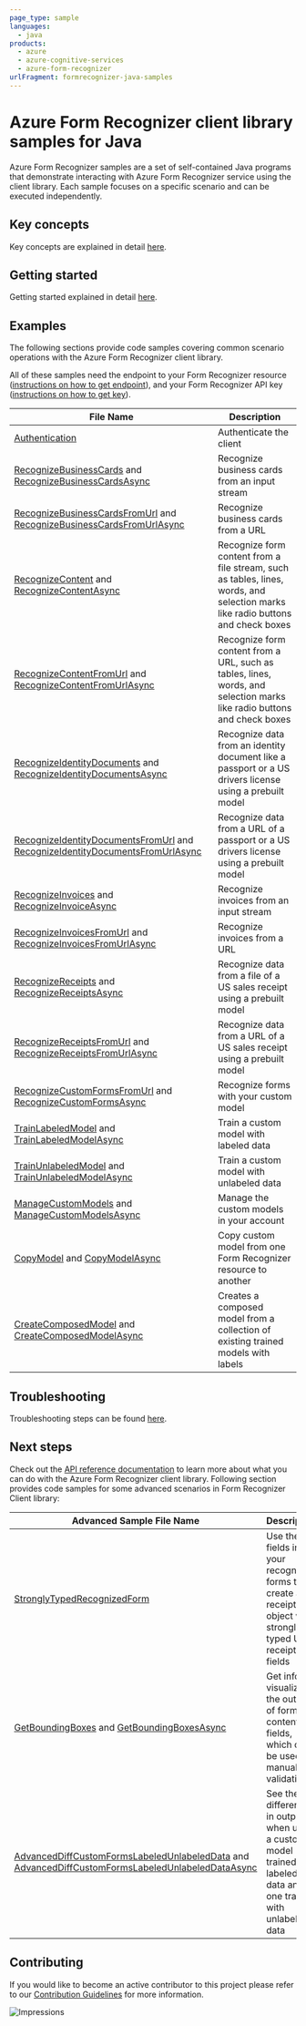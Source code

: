 ```yaml
---
page_type: sample
languages:
  - java
products:
  - azure
  - azure-cognitive-services
  - azure-form-recognizer
urlFragment: formrecognizer-java-samples
---
```


# Azure Form Recognizer client library samples for Java

Azure Form Recognizer samples are a set of self-contained Java programs that demonstrate interacting with Azure Form Recognizer service
using the client library. Each sample focuses on a specific scenario and can be executed independently. 

## Key concepts
Key concepts are explained in detail [here][SDK_README_KEY_CONCEPTS].

## Getting started
Getting started explained in detail [here][SDK_README_GETTING_STARTED].

## Examples
The following sections provide code samples covering common scenario operations with the Azure Form Recognizer client library.

All of these samples need the endpoint to your Form Recognizer resource ([instructions on how to get endpoint][get-endpoint-instructions]), and your Form Recognizer API key ([instructions on how to get key][get-key-instructions]).

|**File Name**|**Description**|
|----------------|-------------|
|[Authentication][authentication_sample]|Authenticate the client|
|[RecognizeBusinessCards][recognize_business_cards] and [RecognizeBusinessCardsAsync][recognize_business_cards_async]|Recognize business cards from an input stream|
|[RecognizeBusinessCardsFromUrl][recognize_business_cards_from_url] and [RecognizeBusinessCardsFromUrlAsync][recognize_business_cards_from_url_async]|Recognize business cards from a URL|
|[RecognizeContent][recognize_content] and [RecognizeContentAsync][recognize_content_async]|Recognize form content from a file stream, such as tables, lines, words, and selection marks like radio buttons and check boxes|
|[RecognizeContentFromUrl][recognize_content_from_url] and [RecognizeContentFromUrlAsync][recognize_content_from_url_async]|Recognize form content from a URL, such as tables, lines, words, and selection marks like radio buttons and check boxes|
|[RecognizeIdentityDocuments][recognize_id_documents] and [RecognizeIdentityDocumentsAsync][recognize_id_documents_async]|Recognize data from an identity document like a passport or a US drivers license using a prebuilt model|
|[RecognizeIdentityDocumentsFromUrl][recognize_id_documents_from_url] and [RecognizeIdentityDocumentsFromUrlAsync][recognize_id_documents_from_url_async]|Recognize data from a URL of a passport or a US drivers license using a prebuilt model|
|[RecognizeInvoices][recognize_invoices] and [RecognizeInvoiceAsync][recognize_invoices_async]|Recognize invoices from an input stream|
|[RecognizeInvoicesFromUrl][recognize_invoices_from_url] and [RecognizeInvoicesFromUrlAsync][recognize_invoices_from_url_async]|Recognize invoices from a URL|
|[RecognizeReceipts][recognize_receipts] and [RecognizeReceiptsAsync][recognize_receipts_async]|Recognize data from a file of a US sales receipt using a prebuilt model|
|[RecognizeReceiptsFromUrl][recognize_receipts_from_url] and [RecognizeReceiptsFromUrlAsync][recognize_receipts_from_url_async]|Recognize data from a URL of a US sales receipt using a prebuilt model|
|[RecognizeCustomFormsFromUrl][recognize_custom_forms] and [RecognizeCustomFormsAsync][recognize_custom_forms_async]|Recognize forms with your custom model|
|[TrainLabeledModel][train_labeled_model] and [TrainLabeledModelAsync][train_labeled_model_async]|Train a custom model with labeled data|
|[TrainUnlabeledModel][train_unlabeled_model] and [TrainUnlabeledModelAsync][train_unlabeled_model_async]|Train a custom model with unlabeled data|
|[ManageCustomModels][manage_custom_models] and [ManageCustomModelsAsync][manage_custom_models_async]|Manage the custom models in your account|
|[CopyModel][copy_model] and [CopyModelAsync][copy_model_async]|Copy custom model from one Form Recognizer resource to another|
|[CreateComposedModel][create_composed_model] and [CreateComposedModelAsync][create_composed_model_async]|Creates a composed model from a collection of existing trained models with labels|

## Troubleshooting
Troubleshooting steps can be found [here][SDK_README_TROUBLESHOOTING].

## Next steps
Check out the [API reference documentation][java_fr_ref_docs] to learn more about
what you can do with the Azure Form Recognizer client library.
Following section provides code samples for some advanced scenarios in Form Recognizer Client library:

|**Advanced Sample File Name**|**Description**|
|----------------|-------------|
|[StronglyTypedRecognizedForm][strongly_typed_sample]|Use the fields in your recognized forms to create a receipt object with strongly-typed US receipt fields|
|[GetBoundingBoxes][get_bounding_boxes] and [GetBoundingBoxesAsync][get_bounding_boxes_async]|Get info to visualize the outlines of form content and fields, which can be used for manual validation|
|[AdvancedDiffCustomFormsLabeledUnlabeledData][differentiate_custom_forms_with_labeled_and_unlabeled_models] and [AdvancedDiffCustomFormsLabeledUnlabeledDataAsync][differentiate_custom_forms_with_labeled_and_unlabeled_models_async]|See the differences in output when using a custom model trained with labeled data and one trained with unlabeled data|

## Contributing
If you would like to become an active contributor to this project please refer to our [Contribution
Guidelines][SDK_README_CONTRIBUTING] for more information.

<!-- LINKS -->
[SDK_README_CONTRIBUTING]: https://github.com/Azure/azure-sdk-for-java/blob/master/sdk/formrecognizer/azure-ai-formrecognizer/README.md#contributing
[SDK_README_GETTING_STARTED]: https://github.com/Azure/azure-sdk-for-java/blob/master/sdk/formrecognizer/azure-ai-formrecognizer/README.md#getting-started
[SDK_README_TROUBLESHOOTING]: https://github.com/Azure/azure-sdk-for-java/blob/master/sdk/formrecognizer/azure-ai-formrecognizer/README.md#troubleshooting
[SDK_README_KEY_CONCEPTS]: https://github.com/Azure/azure-sdk-for-java/blob/master/sdk/formrecognizer/azure-ai-formrecognizer/README.md#key-concepts
[SDK_README_DEPENDENCY]: ../../README.md#include-the-package
[SDK_README_NEXT_STEPS]: ../../README.md#next-steps
[java_fr_ref_docs]: https://aka.ms/azsdk-java-formrecognizer-ref-docs

[create_composed_model]: https://github.com/Azure/azure-sdk-for-java/blob/master/sdk/formrecognizer/azure-ai-formrecognizer/src/samples/java/com/azure/ai/formrecognizer/CreateComposedModel.java
[create_composed_model_async]: https://github.com/Azure/azure-sdk-for-java/blob/master/sdk/formrecognizer/azure-ai-formrecognizer/src/samples/java/com/azure/ai/formrecognizer/CreateComposedModelAsync.java
[authentication_sample]: https://github.com/Azure/azure-sdk-for-java/blob/master/sdk/formrecognizer/azure-ai-formrecognizer/src/samples/java/com/azure/ai/formrecognizer/Authentication.java
[differentiate_custom_forms_with_labeled_and_unlabeled_models]: https://github.com/Azure/azure-sdk-for-java/blob/master/sdk/formrecognizer/azure-ai-formrecognizer/src/samples/java/com/azure/ai/formrecognizer/AdvancedDiffLabeledUnlabeledData.java
[differentiate_custom_forms_with_labeled_and_unlabeled_models_async]: https://github.com/Azure/azure-sdk-for-java/blob/master/sdk/formrecognizer/azure-ai-formrecognizer/src/samples/java/com/azure/ai/formrecognizer/AdvancedDiffLabeledUnlabeledDataAsync.java
[get_bounding_boxes]: https://github.com/Azure/azure-sdk-for-java/blob/master/sdk/formrecognizer/azure-ai-formrecognizer/src/samples/java/com/azure/ai/formrecognizer/GetBoundingBoxes.java
[get_bounding_boxes_async]: https://github.com/Azure/azure-sdk-for-java/blob/master/sdk/formrecognizer/azure-ai-formrecognizer/src/samples/java/com/azure/ai/formrecognizer/GetBoundingBoxesAsync.java
[get-endpoint-instructions]: https://github.com/Azure/azure-sdk-for-java/tree/master/sdk/formrecognizer/azure-ai-formrecognizer#create-a-form-recognizer-resource
[get-key-instructions]: https://github.com/Azure/azure-sdk-for-java/tree/master/sdk/formrecognizer/azure-ai-formrecognizer#create-a-form-recognizer-client-using-azurekeycredential
[manage_custom_models]: https://github.com/Azure/azure-sdk-for-java/blob/master/sdk/formrecognizer/azure-ai-formrecognizer/src/samples/java/com/azure/ai/formrecognizer/ManageCustomModels.java
[manage_custom_models_async]: https://github.com/Azure/azure-sdk-for-java/blob/master/sdk/formrecognizer/azure-ai-formrecognizer/src/samples/java/com/azure/ai/formrecognizer/ManageCustomModelsAsync.java
[recognize_business_cards]:https://github.com/Azure/azure-sdk-for-java/blob/master/sdk/formrecognizer/azure-ai-formrecognizer/src/samples/java/com/azure/ai/formrecognizer/RecognizeBusinessCard.java
[recognize_business_cards_async]:https://github.com/Azure/azure-sdk-for-java/blob/master/sdk/formrecognizer/azure-ai-formrecognizer/src/samples/java/com/azure/ai/formrecognizer/RecognizeBusinessCardAsync.java
[recognize_business_cards_from_url]:https://github.com/Azure/azure-sdk-for-java/blob/master/sdk/formrecognizer/azure-ai-formrecognizer/src/samples/java/com/azure/ai/formrecognizer/RecognizeBusinessCardFromUrl.java
[recognize_business_cards_from_url_async]:https://github.com/Azure/azure-sdk-for-java/blob/master/sdk/formrecognizer/azure-ai-formrecognizer/src/samples/java/com/azure/ai/formrecognizer/RecognizeBusinessCardFromUrlAsync.java
[recognize_content]: https://github.com/Azure/azure-sdk-for-java/blob/master/sdk/formrecognizer/azure-ai-formrecognizer/src/samples/java/com/azure/ai/formrecognizer/RecognizeContent.java
[recognize_content_async]:https://github.com/Azure/azure-sdk-for-java/blob/master/sdk/formrecognizer/azure-ai-formrecognizer/src/samples/java/com/azure/ai/formrecognizer/RecognizeContentAsync.java
[recognize_content_from_url]:https://github.com/Azure/azure-sdk-for-java/blob/master/sdk/formrecognizer/azure-ai-formrecognizer/src/samples/java/com/azure/ai/formrecognizer/RecognizeContentFromUrl.java
[recognize_content_from_url_async]: https://github.com/Azure/azure-sdk-for-java/blob/master/sdk/formrecognizer/azure-ai-formrecognizer/src/samples/java/com/azure/ai/formrecognizer/RecognizeContentFromUrlAsync.java
[recognize_custom_forms]: https://github.com/Azure/azure-sdk-for-java/blob/master/sdk/formrecognizer/azure-ai-formrecognizer/src/samples/java/com/azure/ai/formrecognizer/RecognizeCustomFormsFromUrl.java
[recognize_custom_forms_async]: https://github.com/Azure/azure-sdk-for-java/blob/master/sdk/formrecognizer/azure-ai-formrecognizer/src/samples/java/com/azure/ai/formrecognizer/RecognizeCustomFormsAsync.java
[recognize_id_documents]: https://github.com/Azure/azure-sdk-for-java/blob/master/sdk/formrecognizer/azure-ai-formrecognizer/src/samples/java/com/azure/ai/formrecognizer/RecognizeIdentityDocuments.java
[recognize_id_documents_async]: https://github.com/Azure/azure-sdk-for-java/blob/master/sdk/formrecognizer/azure-ai-formrecognizer/src/samples/java/com/azure/ai/formrecognizer/RecognizeIdentityDocumentsAsync.java
[recognize_id_documents_from_url]: https://github.com/Azure/azure-sdk-for-java/blob/master/sdk/formrecognizer/azure-ai-formrecognizer/src/samples/java/com/azure/ai/formrecognizer/RecognizeIdentityDocumentsFromUrl.java
[recognize_id_documents_from_url_async]: https://github.com/Azure/azure-sdk-for-java/blob/master/sdk/formrecognizer/azure-ai-formrecognizer/src/samples/java/com/azure/ai/formrecognizer/RecognizeIdentityDocumentsFromUrlAsync.java
[recognize_invoices]:https://github.com/Azure/azure-sdk-for-java/blob/master/sdk/formrecognizer/azure-ai-formrecognizer/src/samples/java/com/azure/ai/formrecognizer/RecognizeInvoices.java
[recognize_invoices_async]:https://github.com/Azure/azure-sdk-for-java/blob/master/sdk/formrecognizer/azure-ai-formrecognizer/src/samples/java/com/azure/ai/formrecognizer/RecognizeInvoicesAsync.java
[recognize_invoices_from_url]:https://github.com/Azure/azure-sdk-for-java/blob/master/sdk/formrecognizer/azure-ai-formrecognizer/src/samples/java/com/azure/ai/formrecognizer/RecognizeInvoicesFromUrl.java
[recognize_invoices_from_url_async]:https://github.com/Azure/azure-sdk-for-java/blob/master/sdk/formrecognizer/azure-ai-formrecognizer/src/samples/java/com/azure/ai/formrecognizer/RecognizeInvoicesFromUrlAsync.java
[recognize_receipts]: https://github.com/Azure/azure-sdk-for-java/blob/master/sdk/formrecognizer/azure-ai-formrecognizer/src/samples/java/com/azure/ai/formrecognizer/RecognizeReceipts.java
[recognize_receipts_async]: https://github.com/Azure/azure-sdk-for-java/blob/master/sdk/formrecognizer/azure-ai-formrecognizer/src/samples/java/com/azure/ai/formrecognizer/RecognizeReceiptsAsync.java
[recognize_receipts_from_url]: https://github.com/Azure/azure-sdk-for-java/blob/master/sdk/formrecognizer/azure-ai-formrecognizer/src/samples/java/com/azure/ai/formrecognizer/RecognizeReceiptsFromUrl.java
[recognize_receipts_from_url_async]: https://github.com/Azure/azure-sdk-for-java/blob/master/sdk/formrecognizer/azure-ai-formrecognizer/src/samples/java/com/azure/ai/formrecognizer/RecognizeReceiptsFromUrlAsync.java
[train_unlabeled_model]: https://github.com/Azure/azure-sdk-for-java/blob/master/sdk/formrecognizer/azure-ai-formrecognizer/src/samples/java/com/azure/ai/formrecognizer/TrainModelWithoutLabels.java
[train_unlabeled_model_async]: https://github.com/Azure/azure-sdk-for-java/blob/master/sdk/formrecognizer/azure-ai-formrecognizer/src/samples/java/com/azure/ai/formrecognizer/TrainModelWithoutLabelsAsync.java
[train_labeled_model]: https://github.com/Azure/azure-sdk-for-java/blob/master/sdk/formrecognizer/azure-ai-formrecognizer/src/samples/java/com/azure/ai/formrecognizer/TrainModelWithLabels.java
[train_labeled_model_async]: https://github.com/Azure/azure-sdk-for-java/blob/master/sdk/formrecognizer/azure-ai-formrecognizer/src/samples/java/com/azure/ai/formrecognizer/TrainModelWithLabelsAsync.java
[copy_model]: https://github.com/Azure/azure-sdk-for-java/blob/master/sdk/formrecognizer/azure-ai-formrecognizer/src/samples/java/com/azure/ai/formrecognizer/CopyModel.java
[copy_model_async]: https://github.com/Azure/azure-sdk-for-java/blob/master/sdk/formrecognizer/azure-ai-formrecognizer/src/samples/java/com/azure/ai/formrecognizer/CopyModelAsync.java
[strongly_typed_sample]: https://github.com/Azure/azure-sdk-for-java/blob/master/sdk/formrecognizer/azure-ai-formrecognizer/src/samples/java/com/azure/ai/formrecognizer/StronglyTypedRecognizedForm.java

![Impressions](https://azure-sdk-impressions.azurewebsites.net/api/impressions/azure-sdk-for-java%2Fsdk%2Fformrecognizer%2Fazure-ai-formrecognizer%2FREADME.png)
